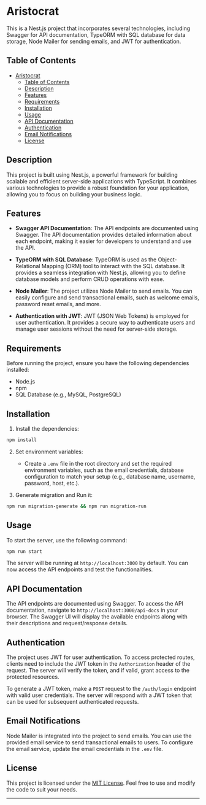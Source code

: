 # Aristocrat

This is a Nest.js project that incorporates several technologies, including Swagger for API documentation, TypeORM with SQL database for data storage, Node Mailer for sending emails, and JWT for authentication.

## Table of Contents

- [Aristocrat](#aristocrat)
  - [Table of Contents](#table-of-contents)
  - [Description](#description)
  - [Features](#features)
  - [Requirements](#requirements)
  - [Installation](#installation)
  - [Usage](#usage)
  - [API Documentation](#api-documentation)
  - [Authentication](#authentication)
  - [Email Notifications](#email-notifications)
  - [License](#license)

## Description

This project is built using Nest.js, a powerful framework for building scalable and efficient server-side applications with TypeScript. It combines various technologies to provide a robust foundation for your application, allowing you to focus on building your business logic.

## Features

- **Swagger API Documentation**: The API endpoints are documented using Swagger. The API documentation provides detailed information about each endpoint, making it easier for developers to understand and use the API.

- **TypeORM with SQL Database**: TypeORM is used as the Object-Relational Mapping (ORM) tool to interact with the SQL database. It provides a seamless integration with Nest.js, allowing you to define database models and perform CRUD operations with ease.

- **Node Mailer**: The project utilizes Node Mailer to send emails. You can easily configure and send transactional emails, such as welcome emails, password reset emails, and more.

- **Authentication with JWT**: JWT (JSON Web Tokens) is employed for user authentication. It provides a secure way to authenticate users and manage user sessions without the need for server-side storage.

## Requirements

Before running the project, ensure you have the following dependencies installed:

- Node.js
- npm
- SQL Database (e.g., MySQL, PostgreSQL)

## Installation


1. Install the dependencies:

```bash
npm install
```

2. Set environment variables:

   - Create a `.env` file in the root directory and set the required environment variables, such as the email credentials, database configuration to match your setup (e.g., database name, username, password, host, etc.).

3. Generate migration and Run it:

```bash
npm run migration-generate && npm run migration-run
```

## Usage

To start the server, use the following command:

```bash
npm run start
```

The server will be running at `http://localhost:3000` by default. You can now access the API endpoints and test the functionalities.

## API Documentation

The API endpoints are documented using Swagger. To access the API documentation, navigate to `http://localhost:3000/api-docs` in your browser. The Swagger UI will display the available endpoints along with their descriptions and request/response details.

## Authentication

The project uses JWT for user authentication. To access protected routes, clients need to include the JWT token in the `Authorization` header of the request. The server will verify the token, and if valid, grant access to the protected resources.

To generate a JWT token, make a `POST` request to the `/auth/login` endpoint with valid user credentials. The server will respond with a JWT token that can be used for subsequent authenticated requests.

## Email Notifications

Node Mailer is integrated into the project to send emails. You can use the provided email service to send transactional emails to users. To configure the email service, update the email credentials in the `.env` file.

## License

This project is licensed under the [MIT License](LICENSE). Feel free to use and modify the code to suit your needs.

---